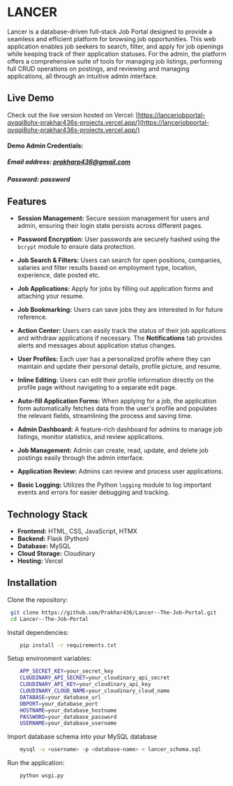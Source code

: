 # LANCER
Lancer is a database-driven full-stack Job Portal designed to provide a seamless and efficient platform for browsing job opportunities. This web application enables job seekers to search, filter, and apply for job openings while keeping track of their application statuses. For the admin, the platform offers a comprehensive suite of tools for managing job listings, performing full CRUD operations on postings, and reviewing and managing applications, all through an intuitive admin interface.
## **Live Demo**
Check out the live version hosted on Vercel: [https://lancerjobportal-qyqqi8ohx-prakhar436s-projects.vercel.app/](https://lancerjobportal-qyqqi8ohx-prakhar436s-projects.vercel.app/)
#### Demo Admin Credentials:
##### Email address: prakharp436@gmail.com
##### Password: password
## **Features**
- **Session Management:** Secure session management for users and admin, ensuring their login state persists across different pages.

- **Password Encryption:** User passwords are securely hashed using the `bcrypt` module to ensure data protection.

- **Job Search & Filters:** Users can search for open positions, companies, salaries and filter results based on employment type, location, experience, date posted etc.

- **Job Applications:** Apply for jobs by filling out application forms and attaching your resume.

- **Job Bookmarking:** Users can save jobs they are interested in for future reference.

- **Action Center:** Users can easily track the status of their job applications and withdraw applications if necessary. The **Notifications** tab provides alerts and messages about application status changes.

- **User Profiles:** Each user has a personalized profile where they can maintain and update their personal details, profile picture, and resume.

- **Inline Editing:** Users can edit their profile information directly on the profile page without navigating to a separate edit page.

- **Auto-fill Application Forms:** When applying for a job, the application form automatically fetches data from the user's profile and populates the relevant fields, streamlining the process and saving time.

- **Admin Dashboard:** A feature-rich dashboard for admins to manage job listings, monitor statistics, and review applications.

- **Job Management:** Admin can create, read, update, and delete job postings easily through the admin interface.

- **Application Review:** Admins can review and process user applications.

- **Basic Logging:** Utilizes the Python `logging` module to log important events and errors for easier debugging and tracking.
## **Technology Stack**
- **Frontend:** HTML, CSS, JavaScript, HTMX
- **Backend:** Flask (Python)
- **Database:** MySQL
- **Cloud Storage:** Cloudinary
- **Hosting:** Vercel
## **Installation**
Clone the repository:
   ```bash
    git clone https://github.com/Prakhar436/Lancer--The-Job-Portal.git
    cd Lancer--The-Job-Portal
```
Install dependencies:
```bash
    pip install -r requirements.txt
```
Setup environment variables:
```bash
    APP_SECRET_KEY=your_secret_key
    CLOUDINARY_API_SECRET=your_cloudinary_api_secret
    CLOUDINARY_API_KEY=your_cloudinary_api_key
    CLOUDINARY_CLOUD_NAME=your_cloudinary_cloud_name
    DATABASE=your_database_url
    DBPORT=your_database_port
    HOSTNAME=your_database_hostname
    PASSWORD=your_database_password
    USERNAME=your_database_username
```
Import database schema into your MySQL database
```bash
    mysql -u <username> -p <database-name> < lancer_schema.sql
```

Run the application:
```bash
    python wsgi.py
```
